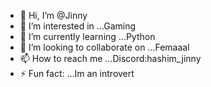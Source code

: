 - 👋 Hi, I’m @Jinny
- 👀 I’m interested in ...Gaming
- 🌱 I’m currently learning ...Python
- 💞️ I’m looking to collaborate on ...Femaaal
- 📫 How to reach me ...Discord:hashim_jinny
- ⚡ Fun fact: ...Im an introvert

<!---
JinnyChandio/JinnyChandio is a ✨ special ✨ repository because its `README.md` (this file) appears on your GitHub profile.
You can click the Preview link to take a look at your changes.
--->
